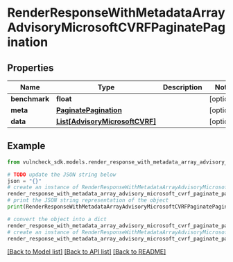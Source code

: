 # RenderResponseWithMetadataArrayAdvisoryMicrosoftCVRFPaginatePagination


## Properties

Name | Type | Description | Notes
------------ | ------------- | ------------- | -------------
**benchmark** | **float** |  | [optional] 
**meta** | [**PaginatePagination**](PaginatePagination.md) |  | [optional] 
**data** | [**List[AdvisoryMicrosoftCVRF]**](AdvisoryMicrosoftCVRF.md) |  | [optional] 

## Example

```python
from vulncheck_sdk.models.render_response_with_metadata_array_advisory_microsoft_cvrf_paginate_pagination import RenderResponseWithMetadataArrayAdvisoryMicrosoftCVRFPaginatePagination

# TODO update the JSON string below
json = "{}"
# create an instance of RenderResponseWithMetadataArrayAdvisoryMicrosoftCVRFPaginatePagination from a JSON string
render_response_with_metadata_array_advisory_microsoft_cvrf_paginate_pagination_instance = RenderResponseWithMetadataArrayAdvisoryMicrosoftCVRFPaginatePagination.from_json(json)
# print the JSON string representation of the object
print(RenderResponseWithMetadataArrayAdvisoryMicrosoftCVRFPaginatePagination.to_json())

# convert the object into a dict
render_response_with_metadata_array_advisory_microsoft_cvrf_paginate_pagination_dict = render_response_with_metadata_array_advisory_microsoft_cvrf_paginate_pagination_instance.to_dict()
# create an instance of RenderResponseWithMetadataArrayAdvisoryMicrosoftCVRFPaginatePagination from a dict
render_response_with_metadata_array_advisory_microsoft_cvrf_paginate_pagination_from_dict = RenderResponseWithMetadataArrayAdvisoryMicrosoftCVRFPaginatePagination.from_dict(render_response_with_metadata_array_advisory_microsoft_cvrf_paginate_pagination_dict)
```
[[Back to Model list]](../README.md#documentation-for-models) [[Back to API list]](../README.md#documentation-for-api-endpoints) [[Back to README]](../README.md)


